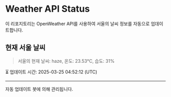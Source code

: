 
# Weather API Status

이 리포지토리는 OpenWeather API를 사용하여 서울의 날씨 정보를 자동으로 업데이트합니다.

## 현재 서울 날씨
> 서울의 현재 날씨: haze, 온도: 23.53°C, 습도: 31%

⏳ 업데이트 시간: 2025-03-25 04:52:12 (UTC)

---
자동 업데이트 봇에 의해 관리됩니다.
